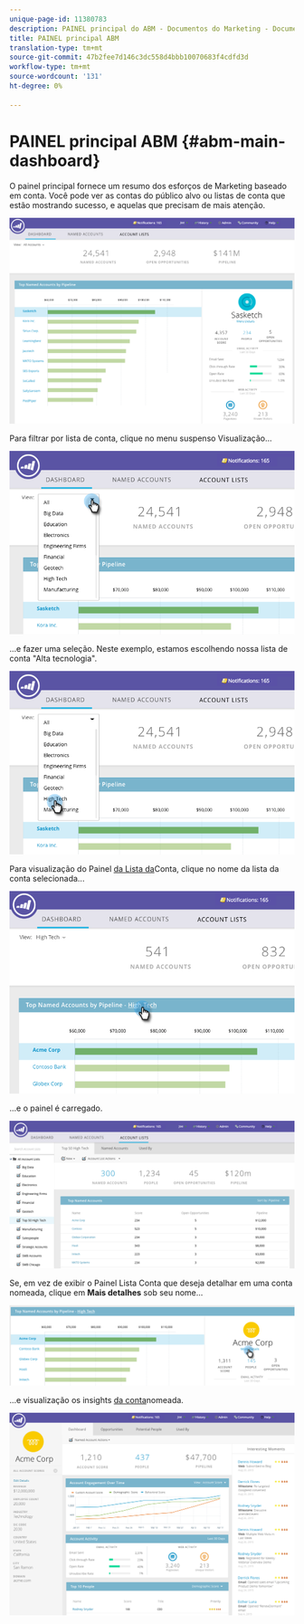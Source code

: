 ```yaml
---
unique-page-id: 11380783
description: PAINEL principal do ABM - Documentos do Marketing - Documentação do produto
title: PAINEL principal ABM
translation-type: tm+mt
source-git-commit: 47b2fee7d146c3dc558d4bbb10070683f4cdfd3d
workflow-type: tm+mt
source-wordcount: '131'
ht-degree: 0%

---
```



# PAINEL principal ABM {#abm-main-dashboard}

O painel principal fornece um resumo dos esforços de Marketing baseado em conta. Você pode ver as contas do público alvo ou listas de conta que estão mostrando sucesso, e aquelas que precisam de mais atenção.

![](assets/one.png)

Para filtrar por lista de conta, clique no menu suspenso Visualização...

![](assets/two.png)

...e fazer uma seleção. Neste exemplo, estamos escolhendo nossa lista de conta &quot;Alta tecnologia&quot;.

![](assets/three.png)

Para visualização do Painel [da Lista da](http://docs.marketo.com/display/DOCS/Account+List+Insights#AccountListInsights-AccountListDashboard)Conta, clique no nome da lista da conta selecionada...

![](assets/four.png)

...e o painel é carregado.

![](assets/five.png)

Se, em vez de exibir o Painel Lista Conta que deseja detalhar em uma conta nomeada, clique em **Mais detalhes** sob seu nome...

![](assets/six.png)

...e visualização os insights [da conta](http://docs.marketo.com/display/DOCS/Named+Account+Insights)nomeada.

![](assets/seven.png)

